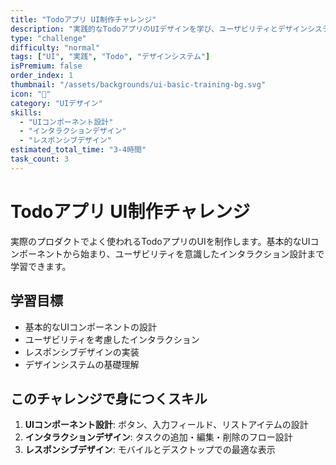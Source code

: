 ```yaml
---
title: "Todoアプリ UI制作チャレンジ"
description: "実践的なTodoアプリのUIデザインを学び、ユーザビリティとデザインシステムの基礎を身につけます"
type: "challenge"
difficulty: "normal"
tags: ["UI", "実践", "Todo", "デザインシステム"]
isPremium: false
order_index: 1
thumbnail: "/assets/backgrounds/ui-basic-training-bg.svg"
icon: "📱"
category: "UIデザイン"
skills:
  - "UIコンポーネント設計"
  - "インタラクションデザイン"
  - "レスポンシブデザイン"
estimated_total_time: "3-4時間"
task_count: 3
---
```


# Todoアプリ UI制作チャレンジ

実際のプロダクトでよく使われるTodoアプリのUIを制作します。基本的なUIコンポーネントから始まり、ユーザビリティを意識したインタラクション設計まで学習できます。

## 学習目標

- 基本的なUIコンポーネントの設計
- ユーザビリティを考慮したインタラクション
- レスポンシブデザインの実装
- デザインシステムの基礎理解

## このチャレンジで身につくスキル

1. **UIコンポーネント設計**: ボタン、入力フィールド、リストアイテムの設計
2. **インタラクションデザイン**: タスクの追加・編集・削除のフロー設計
3. **レスポンシブデザイン**: モバイルとデスクトップでの最適な表示